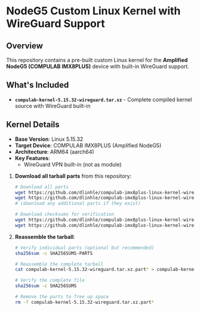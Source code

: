 # NodeG5 Custom Linux Kernel with WireGuard Support

## Overview

This repository contains a pre-built custom Linux kernel for the **Amplified NodeG5 (COMPULAB IMX8PLUS)** device with built-in WireGuard support. 

## What's Included

- **`compulab-kernel-5.15.32-wireguard.tar.xz`** - Complete compiled kernel source with WireGuard built-in

## Kernel Details

- **Base Version**: Linux 5.15.32
- **Target Device**: COMPULAB IMX8PLUS (Amplified NodeG5)
- **Architecture**: ARM64 (aarch64)
- **Key Features**:
  - WireGuard VPN built-in (not as module)

1. **Download all tarball parts** from this repository:
   ```bash
   # Download all parts
   wget https://github.com/dlinhle/compulab-imx8plus-linux-kernel-wireguard/raw/main/compulab-kernel-5.15.32-wireguard.tar.xz.partaa
   wget https://github.com/dlinhle/compulab-imx8plus-linux-kernel-wireguard/raw/main/compulab-kernel-5.15.32-wireguard.tar.xz.partab
   # (download any additional parts if they exist)
   
   # Download checksums for verification
   wget https://github.com/dlinhle/compulab-imx8plus-linux-kernel-wireguard/raw/main/SHA256SUMS
   wget https://github.com/dlinhle/compulab-imx8plus-linux-kernel-wireguard/raw/main/SHA256SUMS-PARTS
   ```

2. **Reassemble the tarball**:
   ```bash
   # Verify individual parts (optional but recommended)
   sha256sum -c SHA256SUMS-PARTS
   
   # Reassemble the complete tarball
   cat compulab-kernel-5.15.32-wireguard.tar.xz.part* > compulab-kernel-5.15.32-wireguard.tar.xz
   
   # Verify the complete file
   sha256sum -c SHA256SUMS

   # Remove the parts to free up space
   rm -f compulab-kernel-5.15.32-wireguard.tar.xz.part*
   ```